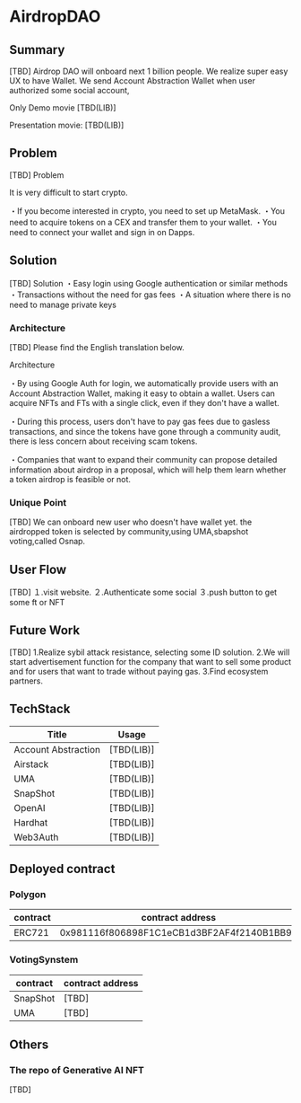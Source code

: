 # AirdropDAO

## Summary
[TBD]
Airdrop DAO will onboard next 1 billion people.
We realize super easy UX to have Wallet.
We send Account Abstraction Wallet when user authorized some social account,


Only Demo movie [TBD(LIB)]

Presentation  movie: [TBD(LIB)]

## Problem

[TBD]
Problem

It is very difficult to start crypto.

・If you become interested in crypto, you need to set up MetaMask.
・You need to acquire tokens on a CEX and transfer them to your wallet.
・You need to connect your wallet and sign in on Dapps.
## Solution
[TBD]
Solution
・Easy login using Google authentication or similar methods
・Transactions without the need for gas fees
・A situation where there is no need to manage private keys

### Architecture
[TBD]
Please find the English translation below.

Architecture

・By using Google Auth for login, we automatically provide users with an Account Abstraction Wallet, making it easy to obtain a wallet. Users can acquire NFTs and FTs with a single click, even if they don't have a wallet.

・During this process, users don't have to pay gas fees due to gasless transactions, and since the tokens have gone through a community audit, there is less concern about receiving scam tokens.

・Companies that want to expand their community can propose detailed information about airdrop in a proposal, which will help them learn whether a token airdrop is feasible or not.


### Unique Point
[TBD]
We can onboard new user who doesn't have wallet yet.
the airdropped token is selected by community,using UMA,sbapshot voting,called Osnap.


## User Flow

[TBD]
１.visit website.
２.Authenticate some social
３.push button to get some ft or NFT


## Future Work
[TBD]
1.Realize sybil attack resistance, selecting some ID solution.
2.We will start advertisement function for the company that want to sell some product and for users that want to trade without paying gas.
3.Find ecosystem partners.

## TechStack

| Title | Usage |
| --- | --- |
| Account Abstraction |  [TBD(LIB)] |
| Airstack |  [TBD(LIB)] |
| UMA |  [TBD(LIB)] |
| SnapShot |  [TBD(LIB)] |
| OpenAI |  [TBD(LIB)] |
| Hardhat |  [TBD(LIB)] |
| Web3Auth |  [TBD(LIB)] |

## Deployed contract

### Polygon

| contract | contract address |
| --- | --- |
| ERC721 | 0x981116f806898F1C1eCB1d3BF2AF4f2140B1BB92 |

### VotingSynstem

| contract | contract address |
| --- | --- |
| SnapShot | [TBD] |
| UMA | [TBD] |

## Others

### The repo of Generative AI NFT

[TBD]

